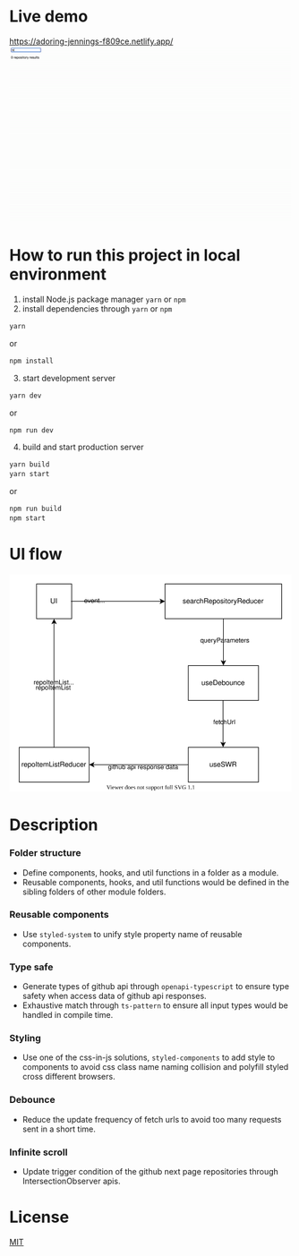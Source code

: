 # Live demo
https://adoring-jennings-f809ce.netlify.app/
![demo](images/demo.gif)

# How to run this project in local environment
1. install Node.js package manager `yarn` or `npm`
2. install dependencies through `yarn` or `npm`
```bash
yarn
```
or 
```bash
npm install
```
3. start development server
```bash
yarn dev
```
or
```bash
npm run dev
```
4. build and start production server
```bash
yarn build
yarn start
```
or
```bash
npm run build
npm start
```

# UI flow
![flow](images/flow.svg)

# Description
### Folder structure
* Define components, hooks, and util functions in a folder as a module.
* Reusable components, hooks, and util functions would be defined in the sibling folders of other module folders.
### Reusable components
* Use `styled-system` to unify style property name of reusable components.
### Type safe
* Generate types of github api through `openapi-typescript` to ensure type safety when access data of github api responses.
* Exhaustive match through `ts-pattern` to ensure all input types would be handled in compile time.
### Styling
* Use one of the css-in-js solutions, `styled-components` to add style to components to avoid css class name naming collision and polyfill styled cross different browsers.
### Debounce
* Reduce the update frequency of fetch urls to avoid too many requests sent in a short time.
### Infinite scroll
* Update trigger condition of the github next page repositories through IntersectionObserver apis.

# License
[MIT](LICENSE)
